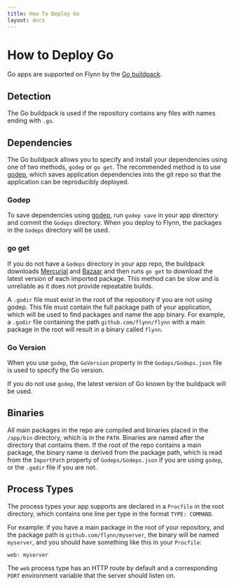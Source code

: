 ```yaml
---
title: How To Deploy Go
layout: docs
---
```


# How to Deploy Go

Go apps are supported on Flynn by the [Go
buildpack](https://github.com/kr/heroku-buildpack-go). 

## Detection

The Go buildpack is used if the repository contains any files with names ending
with `.go`.

## Dependencies

The Go buildpack allows you to specify and install your dependencies using one
of two methods, `godep` or `go get`. The recommended method is to use
[godep](https://github.com/tools/godep), which saves application dependencies
into the git repo so that the application can be reproducibly deployed.

### Godep

To save dependencies using [godep](https://github.com/tools/godep), run `godep
save` in your app directory and commit the `Godeps` directory. When you deploy
to Flynn, the packages in the `Godeps` directory will be used.

### go get

If you do not have a `Godeps` directory in your app repo, the buildpack
downloads [Mercurial](http://mercurial.selenic.com/) and
[Bazaar](http://bazaar.canonical.com/en/) and then runs `go get` to download the
latest version of each imported package. This method can be slow and is
unreliable as it does not provide repeatable builds.

A `.godir` file must exist in the root of the repository if you are not using
godep. This file must contain the full package path of your application, which
will be used to find packages and name the app binary. For example, a `.godir`
file containing the path `github.com/flynn/flynn` with a main package in the
root will result in a binary called `flynn`.

### Go Version

When you use `godep`, the `GoVersion` property in the `Godeps/Godeps.json` file
is used to specify the Go version.

If you do not use `godep`, the latest version of Go known by the buildpack will
be used.

## Binaries

All main packages in the repo are compiled and binaries placed in the `/app/bin`
directory, which is in the `PATH`. Binaries are named after the directory that
contains them. If the root of the repo contains a main package, the binary name
is derived from the package path, which is read from the `ImportPath` property
of `Godeps/Godeps.json` if you are using `godep`, or the `.godir` file if you
are not.

## Process Types

The process types your app supports are declared in a `Procfile` in the root
directory, which contains one line per type in the format `TYPE: COMMAND`.

For example: if you have a main package in the root of your repository, and the
package path is `github.com/flynn/myserver`, the binary will be named
`myserver`, and you should have something like this in your `Procfile`:

```text
web: myserver
```

The `web` process type has an HTTP route by default and a corresponding `PORT`
environment variable that the server should listen on.
